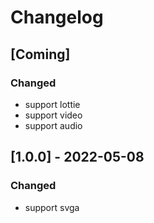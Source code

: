 # Changelog

## [Coming]
### Changed
- support lottie
- support video
- support audio

## [1.0.0] - 2022-05-08
### Changed
- support svga